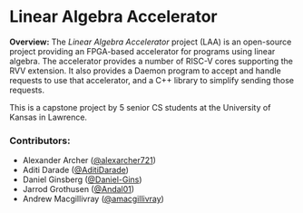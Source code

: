 Linear Algebra Accelerator
==========================

**Overview:** The *Linear Algebra Accelerator* project (LAA) is an open-source project providing an FPGA-based accelerator for programs using linear algebra. The accelerator provides a number of RISC-V cores supporting the RVV extension. It also provides a Daemon program to accept and handle requests to use that accelerator, and a C++ library to simplify sending those requests.

This is a capstone project by 5 senior CS students at the University of Kansas in Lawrence.

### Contributors:

 - Alexander Archer ([@alexarcher721](https://github.com/alexarcher721))
 - Aditi Darade ([@AditiDarade](https://github.com/AditiDarade))
 - Daniel Ginsberg ([@Daniel-Gins](https://github.com/Daniel-Gins))
 - Jarrod Grothusen ([@Andal01](https://github.com/Andal01))
 - Andrew Macgillivray ([@amacgillivray](https://github.com/amacgillivray))
